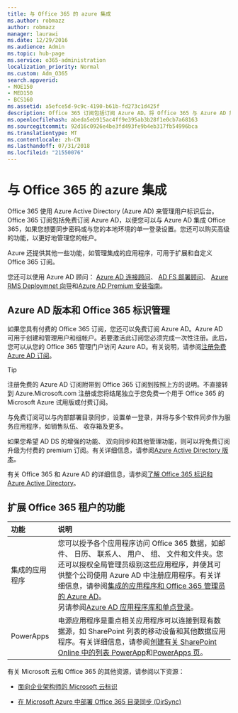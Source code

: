 ```yaml
---
title: 与 Office 365 的 azure 集成
ms.author: robmazz
author: robmazz
manager: laurawi
ms.date: 12/29/2016
ms.audience: Admin
ms.topic: hub-page
ms.service: o365-administration
localization_priority: Normal
ms.custom: Adm_O365
search.appverid:
- MOE150
- MED150
- BCS160
ms.assetid: a5efce5d-9c9c-4190-b61b-fd273c1d425f
description: Office 365 订阅包括订阅 Azure AD。将 Office 365 与 Azure AD 集成，如果您希望与您的本地环境密码同步还是单一登录。
ms.openlocfilehash: abeda5eb915ac4ff9e395ab3b28f1e0cb7a68163
ms.sourcegitcommit: 92d16c0926e4be3fd493fe9b4eb317fb54996bca
ms.translationtype: MT
ms.contentlocale: zh-CN
ms.lasthandoff: 07/31/2018
ms.locfileid: "21550076"
---
```

# <a name="azure-integration-with-office-365"></a>与 Office 365 的 azure 集成

Office 365 使用 Azure Active Directory (Azure AD) 来管理用户标识后台。Office 365 订阅包括免费订阅 Azure AD，以便您可以与 Azure AD 集成 Office 365，如果您想要同步密码或与您的本地环境的单一登录设置。您还可以购买高级的功能，以更好地管理您的帐户。
  
Azure 还提供其他一些功能，如管理集成的应用程序，可用于扩展和自定义 Office 365 订阅。
  
您还可以使用 Azure AD 顾问： [Azure AD 连接顾问](https://aka.ms/aadconnectpwsync)、 [AD FS 部署顾问](https://aka.ms/adfsguidance)、 [Azure RMS Deploymnet 向导](https://aka.ms/azuremsguidance)和[Azure AD Premium 安装指南](https://aka.ms/aadpguidance)。
  
## <a name="azure-ad-editions-and-office-365-identity-management"></a>Azure AD 版本和 Office 365 标识管理

如果您具有付费的 Office 365 订阅，您还可以免费订阅 Azure AD。Azure AD 可用于创建和管理用户和组帐户。若要激活此订阅您必须完成一次性注册。此后，您可以从您的 Office 365 管理门户访问 Azure AD。有关说明，请参阅[注册免费 Azure AD 订阅](https://go.microsoft.com/fwlink/p/?LinkId=617127)。 
  
> [!TIP]
> 注册免费的 Azure AD 订阅附带到 Office 365 订阅到按照上方的说明。不直接转到 Azure.Microsoft.com 注册或您将结尾独立于您免费一个用于 Office 365 的 Microsoft Azure 试用版或付费订阅。 
  
与免费订阅可以与内部部署目录同步，设置单一登录，并将与多个软件同步作为服务应用程序，如销售队伍、 收存箱及更多。
  
如果您希望 AD DS 的增强的功能、 双向同步和其他管理功能，则可以将免费订阅升级为付费的 premium 订阅。有关详细信息，请参阅[Azure Active Directory 版本](https://go.microsoft.com/fwlink/p/?LinkId=524280)。
  
有关 Office 365 和 Azure AD 的详细信息，请参阅[了解 Office 365 标识和 Azure Active Directory](https://support.office.com/article/06a189e7-5ec6-4af2-94bf-a22ea225a7a9)。
  
## <a name="extend-the-capabilities-of-your-office-365-tenant"></a>扩展 Office 365 租户的功能

|**功能**|**说明**|
|:-----|:-----|
|集成的应用程序  <br/> |您可以授予各个应用程序访问 Office 365 数据，如邮件、 日历、 联系人、 用户、 组、 文件和文件夹。您还可以授权全局管理员级别这些应用程序，并使其可供整个公司使用 Azure AD 中注册应用程序。有关详细信息，请参阅[集成的应用程序和 Office 365 管理员的 Azure AD](https://support.office.com/article/cb2250e3-451e-416f-bf4e-363549652c2a)。<br/> 另请参阅[Azure AD 应用程序库和单点登录](https://go.microsoft.com/fwlink/p/?LinkId=698604)。  <br/> |
|PowerApps  <br/> | 电源应用程序是重点相关应用程序可以连接到现有数据源，如 SharePoint 列表的移动设备和其他数据应用程序。有关详细信息，请参阅[创建有关 SharePoint Online 中的列表 PowerApp](https://support.office.com/article/9338b2d2-67ac-4b81-8e67-97da27e5e9ab)和[PowerApps 页](https://powerapps.microsoft.com/)。<br/> |
   
有关 Microsoft 云和 Office 365 的其他资源，请参阅以下资源：
  
- [面向企业架构师的 Microsoft 云标识](https://go.microsoft.com/fwlink/p/?LinkId=828642)
    
- [在 Microsoft Azure 中部署 Office 365 目录同步 (DirSync)](https://go.microsoft.com/fwlink/p/?LinkId=517887)
    

